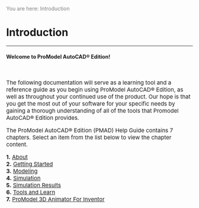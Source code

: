 ﻿
<span style="color:grey">
<span style="font-size:14px">

You are here: Introduction

</span>
</span></span>

# **Introduction**
***

#### Welcome to ProModel AutoCAD® Edition!
<span style="font-size:15px">
<br>

The following documentation will serve as a learning tool and a reference guide as you begin using ProModel AutoCAD® Edition, as well as throughout your continued use of the product. 
Our hope is that you get the most out of your software for your specific needs by gaining a thorough understanding of all of the tools that Promodel AutoCAD® Edition provides. 

The ProModel AutoCAD® Edition (PMAD) Help Guide contains 7 chapters. Select an item from the list below to view the chapter content.

**1.** [About](/pmacad/help/topic?page=Help/Docs/About/About.md)   
**2.** [Getting Started](/pmacad/help/topic?page=Help/Docs/GettingStarted/GettingStarted.md)      
**3.** [Modeling](/pmacad/help/topic?page=Help/Docs/Modeling/Modeling.md)  
**4.** [Simulation](/pmacad/help/topic?page=Help/Docs/Simulation/Simulation_Tools.md)  
**5.** [Simulation Results](/pmacad/help/topic?page=Help/Docs/SimulationResults/Simulation_Results.md)  
**6.** [Tools and Learn](/pmacad/help/topic?page=Help/Docs/ToolsAndLearn/Tools_and_Learn.md)  
**7.** [ProModel 3D Animator For Inventor](/pmacad/help/topic?page=Help/Docs/ProModel3DAnimator/ProModel_3D_Animator.md)

</span>